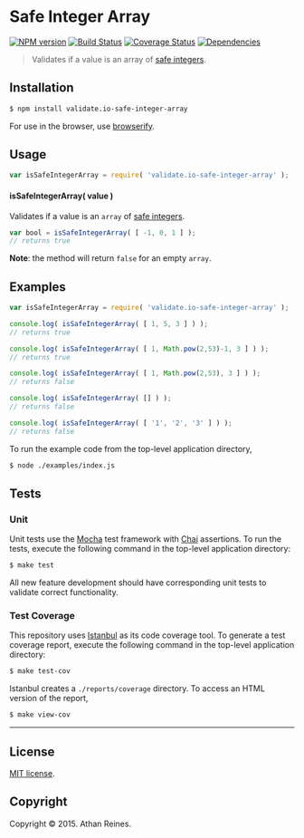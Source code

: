 Safe Integer Array
===
[![NPM version][npm-image]][npm-url] [![Build Status][travis-image]][travis-url] [![Coverage Status][coveralls-image]][coveralls-url] [![Dependencies][dependencies-image]][dependencies-url]

> Validates if a value is an array of [safe integers](http://www.2ality.com/2013/10/safe-integers.html).


## Installation

``` bash
$ npm install validate.io-safe-integer-array
```

For use in the browser, use [browserify](https://github.com/substack/node-browserify).


## Usage

``` javascript
var isSafeIntegerArray = require( 'validate.io-safe-integer-array' );
```

#### isSafeIntegerArray( value )

Validates if a value is an `array` of [safe integers](http://www.2ality.com/2013/10/safe-integers.html).

``` javascript
var bool = isSafeIntegerArray( [ -1, 0, 1 ] );
// returns true
```

__Note__: the method will return `false` for an empty `array`.


## Examples

``` javascript
var isSafeIntegerArray = require( 'validate.io-safe-integer-array' );

console.log( isSafeIntegerArray( [ 1, 5, 3 ] ) );
// returns true

console.log( isSafeIntegerArray( [ 1, Math.pow(2,53)-1, 3 ] ) );
// returns true

console.log( isSafeIntegerArray( [ 1, Math.pow(2,53), 3 ] ) );
// returns false

console.log( isSafeIntegerArray( [] ) );
// returns false

console.log( isSafeIntegerArray( [ '1', '2', '3' ] ) );
// returns false
```

To run the example code from the top-level application directory,

``` bash
$ node ./examples/index.js
```


## Tests

### Unit

Unit tests use the [Mocha](http://mochajs.org) test framework with [Chai](http://chaijs.com) assertions. To run the tests, execute the following command in the top-level application directory:

``` bash
$ make test
```

All new feature development should have corresponding unit tests to validate correct functionality.


### Test Coverage

This repository uses [Istanbul](https://github.com/gotwarlost/istanbul) as its code coverage tool. To generate a test coverage report, execute the following command in the top-level application directory:

``` bash
$ make test-cov
```

Istanbul creates a `./reports/coverage` directory. To access an HTML version of the report,

``` bash
$ make view-cov
```


---
## License

[MIT license](http://opensource.org/licenses/MIT). 


## Copyright

Copyright &copy; 2015. Athan Reines.


[npm-image]: http://img.shields.io/npm/v/validate.io-safe-integer-array.svg
[npm-url]: https://npmjs.org/package/validate.io-safe-integer-array

[travis-image]: http://img.shields.io/travis/validate-io/safe-integer-array/master.svg
[travis-url]: https://travis-ci.org/validate-io/safe-integer-array

[coveralls-image]: https://img.shields.io/coveralls/validate-io/safe-integer-array/master.svg
[coveralls-url]: https://coveralls.io/r/validate-io/safe-integer-array?branch=master

[dependencies-image]: http://img.shields.io/david/validate-io/safe-integer-array.svg
[dependencies-url]: https://david-dm.org/validate-io/safe-integer-array

[dev-dependencies-image]: http://img.shields.io/david/dev/validate-io/safe-integer-array.svg
[dev-dependencies-url]: https://david-dm.org/dev/validate-io/safe-integer-array

[github-issues-image]: http://img.shields.io/github/issues/validate-io/safe-integer-array.svg
[github-issues-url]: https://github.com/validate-io/safe-integer-array/issues
